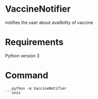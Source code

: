 # VaccineNotifier
notifies the user about availbility of vaccine

# Requirements
Python version 3

# Command
```pip install -r requirements.txt
   python -m VaccineNotifier
```unix
